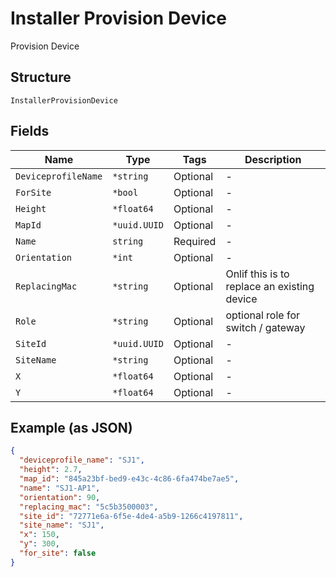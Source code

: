 
# Installer Provision Device

Provision Device

## Structure

`InstallerProvisionDevice`

## Fields

| Name | Type | Tags | Description |
|  --- | --- | --- | --- |
| `DeviceprofileName` | `*string` | Optional | - |
| `ForSite` | `*bool` | Optional | - |
| `Height` | `*float64` | Optional | - |
| `MapId` | `*uuid.UUID` | Optional | - |
| `Name` | `string` | Required | - |
| `Orientation` | `*int` | Optional | - |
| `ReplacingMac` | `*string` | Optional | Onlif this is to replace an existing device |
| `Role` | `*string` | Optional | optional role for switch / gateway |
| `SiteId` | `*uuid.UUID` | Optional | - |
| `SiteName` | `*string` | Optional | - |
| `X` | `*float64` | Optional | - |
| `Y` | `*float64` | Optional | - |

## Example (as JSON)

```json
{
  "deviceprofile_name": "SJ1",
  "height": 2.7,
  "map_id": "845a23bf-bed9-e43c-4c86-6fa474be7ae5",
  "name": "SJ1-AP1",
  "orientation": 90,
  "replacing_mac": "5c5b3500003",
  "site_id": "72771e6a-6f5e-4de4-a5b9-1266c4197811",
  "site_name": "SJ1",
  "x": 150,
  "y": 300,
  "for_site": false
}
```

